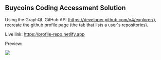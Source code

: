 ## Buycoins Coding Accessment Solution

Using the GraphQL GitHub API (https://developer.github.com/v4/explorer/), recreate the github profile page (the tab that lists a user's repositories). 

Live link: https://profile-repo.netlify.app

Preview:

![](https://res.cloudinary.com/ekiira/image/upload/v1622461287/Screenshot_2021-05-31_at_12.29.38_pgmurr.png)

